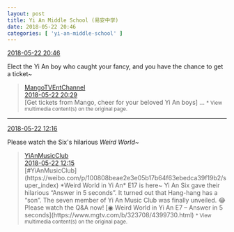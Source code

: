 ```yaml
---
layout: post
title: Yi An Middle School (易安中学)
date: 2018-05-22 20:46
categories: [ 'yi-an-middle-school' ]
---
```


<div class="weibo-info">
  <a href="https://weibo.com/6074218720/GhRGflOfg">2018-05-22 20:46</a>
</div>

Elect the Yi An boy who caught your fancy, and you have the chance to get a ticket~

<!-- more -->

> <div class="weibo-post-name">
>   <a href="https://weibo.com/jywshow">MangoTVEntChannel</a>
> </div>
> <div class="weibo-info">
>   <a href="https://weibo.com/2409398842/GhRzswTS1">2018-05-22 20:29</a>
> </div>
> [Get tickets from Mango, cheer for your beloved Yi An boys] …  
> <small>* View multimedia content(s) on the original page.</small>

---

<div class="weibo-info">
  <a href="https://weibo.com/6074218720/GhOl64Enj">2018-05-22 12:16</a>
</div>

Please watch the Six's hilarious *Weird World*~

> <div class="weibo-post-name">
>   <a href="https://weibo.com/u/6094546964">YiAnMusicClub</a>
> </div>
> <div class="weibo-info">
>   <a href="https://weibo.com/6094546964/GhOkUfUoo">2018-05-22 12:15</a>
> </div>
> [#YiAnMusicClub](https://weibo.com/p/100808beae2e3e05b17b64f63ebedca39f19b2/super_index) *Weird World in Yi An* E17 is here~ Yi An Six gave their hilarious “Answer in 5 seconds”. It turned out that Hang-hang has a “son”. The seven member of Yi An Music Club was finally unveiled. 😂 Please watch the Q&A now!  
> [◉ Weird World in Yi An E7 – Answer in 5 seconds](https://www.mgtv.com/b/323708/4399730.html)  
> <small>* View multimedia content(s) on the original page.</small>
